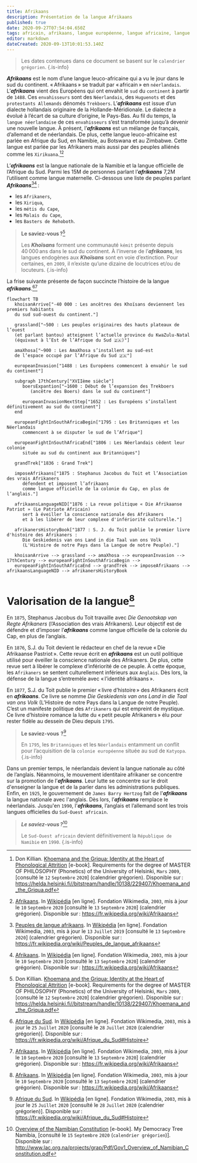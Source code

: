 ```yaml
---
title: Afrikaans
description: Présentation de la langue Afrikaans
published: true
date: 2020-09-27T07:54:04.650Z
tags: africain, afrikaans, langue européenne, langue africaine, langue leuco-africaine, langue euro-africaine, euro-africaine, euro-africain, leuco-africain, leuco-africaine, africaine, européenne, européen, stephanus, stephanus jacobus du toit, stephanus jacobus, du toit, jacobus
editor: markdown
dateCreated: 2020-09-13T10:01:53.140Z
---
```


> Les dates contenues dans ce document se basent sur le `calendrier grégorien`.
{.is-info}

***Afrikaans*** est le nom d’une langue leuco-africaine qui a vu le jour dans le sud du continent.
« Afrikaans » se traduit par « africain » en `néerlandais`. L’***afrikaans*** vient des Européens qui ont envahit le `sud` du `continent` à partir de `1488`. Ces `envahisseurs` sont des `Néerlandais`, des `Huguenots` et des `protestants Allemands` dénomés `Trekboers`.
L’***afrikaans*** est issue d’un dialecte hollandais originaire de la Hollande-Méridionale.  Le dialecte a évolué à l’écart de sa culture d’origine, le Pays-Bas. Au fil du temps, la `langue néerlandaise` de ces `envahisseurs` s’est transformée jusqu’à devenir une nouvelle langue. À présent, l’***afrikaans*** est un mélange de français, d’allemand et de néerlandais. De plus, cette langue leuco-africaine est parlée en Afrique du Sud, en Namibie, au Botswana et au Zimbabwe. Cette langue est parlée par les Afrikaners mais aussi par des peuples alliénés comme les `Xirikuana`.[^12][^15]

L’***afrikaans*** est la langue nationale de la Namibie et la langue officielle de l’Afrique du Sud. Parmi les 15M de personnes parlant l’***afrikaans*** 7,2M l’utilisent comme langue maternelle.
Ci-dessous une liste de peuples parlant ***Afrikaans***[^1][^15] :

- les `Afrikaners`,
- les `Xiriqua`,
- les `métis du Cape`,
- les `Malais du Cape`,
- les `Basters de Rehoboth`.

> **Le saviez-vous ?**[^12]
>
> Les ***Khoïsans*** forment une communauté `kémit` présente depuis 40 000 ans dans le sud du continent.
> À l’inverse de l’***afrikaans***, les langues endogènes aux ***Khoïsans*** sont en voie d’extinction. Pour certaines, en `2009`, il n’existe qu’une dizaine de locutrices et/ou de locuteurs.
{.is-info}


La frise suivante présente de façon succincte l’histoire de la langue ***afrikaans***.[^4][^15]

```mermaid
flowchart TB
   khoisanArrive["-40 000 : Les ancêtres des Khoïsans deviennent les premiers habitants
   du sud sud-ouest du continent."]
   
   grassland["~500 : Les peuples originaires des hauts plateaux de l’ouest
   (et parlant bantou) atteignent l’actuelle province du KwaZulu-Natal
   (équivaut à l’Est de l’Afrique du Sud 🇿🇦)"]
   
   amaXhosa["~900 : Les AmaXhosa s’installent au sud-est
   de l’espace occupé par l’Afrique du Sud 🇿🇦"]
   
   europeanInvasion["1488 : Les Européens commencent à envahir le sud du continent"]
   
   subgraph 17thCentury["XVIIème siècle"]
      boersExpantion["~1600 : Début de l’expansion des Trekboers
         (ancêtre des Boers) dans le sud du continent"]
      
      europeanInvasionNextStep["1652 : Les Européens s’installent définitivement au sud du continent"]
   end
   
   europeanFightInSouthAfricaBegin["1795 : Les Britanniques et les Néerlandais
      commencent à se disputer le sud de l’Afrique"]
   
   europeanFightInSouthAfricaEnd["1806 : Les Néerlandais cèdent leur colonie
      située au sud du continent aux Britanniques"]
   
   grandTrek["1836 : Grand Trek"]
   
   imposeAfrikaans["1875 : Stephanus Jacobus du Toit et l’Association des vrais Afrikaners
      défendent et imposent l’afrikaans
      comme langue officielle de la colonie du Cap, en plus de l’anglais."]
   
   afrikaansLanguageNID["1876 : La revue politique « Die Afrikaanse Patriot » (Le Patriote Africain)
      sert à éveiller la conscience nationale des Afrikaners
      et à les libérer de leur complexe d'infériorité culturelle."]
   
   afrikanersHistoryBook["1877 : S. J. du Toit publie le premier livre d'histoire des Afrikaners :
      Die Geskiedenis van ons Land in die Taal van ons Volk
      (L'Histoire de notre Pays dans la Langue de notre Peuple)."]
      
   khoisanArrive --> grassland --> amaXhosa --> europeanInvasion --> 17thCentury --> europeanFightInSouthAfricaBegin -->
   europeanFightInSouthAfricaEnd --> grandTrek --> imposeAfrikaans --> afrikaansLanguageNID --> afrikanersHistoryBook
   
```

# Valorisation de la langue[^15]

En `1875`, Stephanus Jacobus du Toit travaille avec *Die Genootskap van Regte Afrikaners* (l’Association des vrais Afrikaners). Leur objectif est de défendre et d’imposer l’***afrikaans*** comme langue officielle de la colonie du Cap, en plus de l’anglais.

En `1876`, S.J. du Toit devient le rédacteur en chef de la revue « Die Afrikaanse Pastriot ». Cette revue écrit en ***afrikaans*** est un outil politique utilisé pour éveiller la conscience nationale des Afrikaners. De plus, cette revue sert à libérer le complexe d’infériorité de ce peuple. À cette époque, les `Afrikaners` se sentent culturellement inférieurs aux `Anglais`. Dès lors, la défense de la langue s’entremèle avec « l’identité afrikaans ».

En `1877`, S.J. du Toit publie le premier « livre d’histoire » des Afrikaners écrit en ***afrikaans***. Ce livre se nomme *Die Geskiedenis van ons Land in die Taal van ons Volk* (L’Histoire de notre Pays dans la Langue de notre Peuple). C’est un manifeste politique des `Afrikaners` qui est empreint de mystique. Ce livre d’histoire romance la lutte du « petit peuple Afrikaners » élu pour rester fidèle au dessein de Dieu depuis `1795`.

> **Le saviez-vous  ?**[^4]
>
> En `1795`, les `Britanniques` et les `Néerlandais` entamment un conflit pour l’acquisition de la `colonie européenne` située au sud de `Katyopa`.
{.is-info}

Dans un premier temps, le néerlandais devient la langue nationale au côté de l’anglais. Néanmoins, le mouvement identitaire afrikaner se concentre sur la promotion de l'***afrikaans***. Leur lutte se concentre sur le droit d'enseigner la langue et de la parler dans les administrations publiques. Enfin, en `1925`, le gouvernement de `James Barry Hertzog` fait de l'***afrikaans*** la langue nationale avec l'anglais. Dès lors, l’***afrikaans*** remplace le néerlandais.
Jusqu'en `1990`, l'***afrikaans***, l’anglais et l’allemand sont les trois langues officielles du `Sud-Ouest africain`.

> ***Le saviez-vous ?***[^2]
>
> Le `Sud-Ouest africain` devient définitivement la `République de Namibie` en `1990`.
{.is-info}
      
[^1]: [Peuples de langue afrikaans](https://fr.wikipedia.org/wiki/Peuples_de_langue_afrikaans). In [Wikipédia](https://wikipedia.org) [en ligne]. Fondation Wikimedia, `2003`, mis à jour le `13` `Juillet` `2019` [consulté le `13` `Septembre` `2020`] (calendrier grégorien). Disponible sur : https://fr.wikipedia.org/wiki/Peuples_de_langue_afrikaans

[^2]: [Overview of the Namibian Constitution](http://www.lac.org.na/projects/grap/Pdf/Gov1_Overview_of_Namibian_Constitution.pdf) [e-book]. My Democracy Tree Namibia, [consulté le `15` `Septembre` `2020` (`calendrier grégorien`)]. Disponible sur : http://www.lac.org.na/projects/grap/Pdf/Gov1_Overview_of_Namibian_Constitution.pdf

[^4]: [Afrique du Sud](https://fr.wikipedia.org/wiki/Afrique_du_Sud#Histoire). In [Wikipédia](https://wikipedia.org) [en ligne]. Fondation Wikimedia, `2003`, mis à jour le `25` `Juillet` `2020` [consulté le `28` `Juillet` `2020` (calendrier grégorien)]. Disponible sur : https://fr.wikipedia.org/wiki/Afrique_du_Sud#Histoire

[^12]: Don Killian. [Khoemana and the Griqua: Identity at the Heart of Phonological Attrition](https://helda.helsinki.fi//bitstream/handle/10138/229407/Khoemana_and_the_Griqua.pdf) [e-book]. Requirements for the degree of MASTER OF PHILOSOPHY (Phonetics) of the University of Helsinki, `Mars` `2009`, [consulté le `12` `Septembre` `2020`] (calendrier grégorien). Disponible sur : https://helda.helsinki.fi//bitstream/handle/10138/229407/Khoemana_and_the_Griqua.pdf

[^15]: [Afrikaans](https://fr.wikipedia.org/wiki/Afrikaans). In [Wikipédia](https://wikipedia.org) [en ligne]. Fondation Wikimedia, `2003`, mis à jour le `10` `Septembre` `2020` [consulté le `13` `Septembre` `2020`] (calendrier grégorien). Disponible sur : https://fr.wikipedia.org/wiki/Afrikaans
